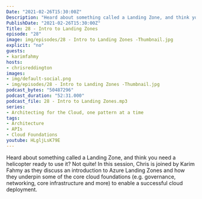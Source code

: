 ```yaml
---
Date: "2021-02-26T15:30:00Z"
Description: "Heard about something called a Landing Zone, and think you need a helicopter ready to use it? Not quite! In this session, Chris is joined by Karim Fahmy as they discuss an introduction to Azure Landing Zones and how they underpin some of the core cloud foundations (e.g. governance, networking, core infrastructure and more) to enable a successful cloud deployment"
PublishDate: "2021-02-26T15:30:00Z"
Title: 28 - Intro to Landing Zones
episode: "28"
image: img/episodes/28 - Intro to Landing Zones -Thumbnail.jpg
explicit: "no"
guests:
- karimfahmy
hosts:
- chrisreddington
images:
- img/default-social.png
- img/episodes/28 - Intro to Landing Zones -Thumbnail.jpg
podcast_bytes: "50487296"
podcast_duration: "52:31.000"
podcast_file: 28 - Intro to Landing Zones.mp3
series:
- Architecting for the Cloud, one pattern at a time
tags:
- Architecture
- APIs
- Cloud Foundations
youtube: HLgljLsK79E
---
```

Heard about something called a Landing Zone, and think you need a helicopter ready to use it? Not quite! In this session, Chris is joined by Karim Fahmy as they discuss an introduction to Azure Landing Zones and how they underpin some of the core cloud foundations (e.g. governance, networking, core infrastructure and more) to enable a successful cloud deployment.